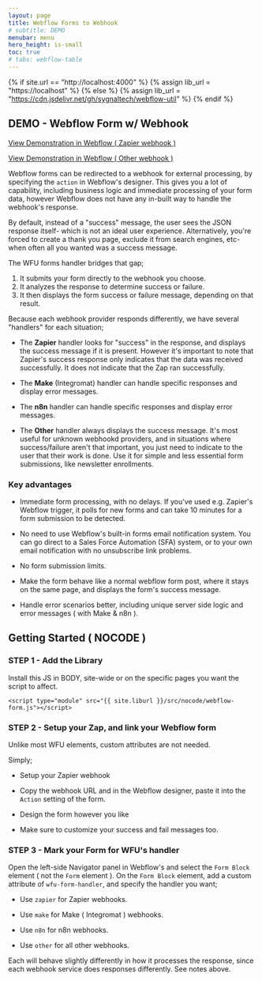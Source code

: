 ```yaml
---
layout: page
title: Webflow Forms to Webhook
# subtitle: DEMO
menubar: menu
hero_height: is-small
toc: true
# tabs: webflow-table
---
```


{% if site.url == "http://localhost:4000" %}
{% assign lib_url = "https://localhost" %}
{% else %}
{% assign lib_url = "https://cdn.jsdelivr.net/gh/sygnaltech/webflow-util" %}
{% endif %}


## DEMO - Webflow Form w/ Webhook

<a class="button is-danger" href="https://webflow-forms-demo.webflow.io/auto/zapier-webhook" target="_blank">View Demonstration in Webflow ( Zapier webhook )</a>

<a class="button is-danger" href="https://webflow-forms-demo.webflow.io/auto/webhook-success" target="_blank">View Demonstration in Webflow ( Other webhook )</a>

Webflow forms can be redirected to a webhook for external processing, by specifying the `action` in Webflow's designer.
This gives you a lot of capability, including business logic and immediate processing of your form data, 
however Webflow does not have any in-built way to handle the webhook's response.

By default, instead of a "success" message, the user sees the JSON response itself- which is not an ideal user experience. 
Alternatively, you're forced to create a thank you page, exclude it from search engines, etc- when often all you wanted was a success message.

The WFU forms handler bridges that gap;

1. It submits your form directly to the webhook you choose.
2. It analyzes the response to determine success or failure.
3. It then displays the form success or failure message, depending on that result.

Because each webhook provider responds differently, we have several "handlers" for each situation;

- The **Zapier** handler looks for "success" in the response, and displays the success message if it is present. However it's important to note that Zapier's success response
only indicates that the data was received successfully. It does not indicate that the Zap ran successfully. 

- The **Make** (Integromat) handler can handle specific responses and display error messages. 

- The **n8n** handler can handle specific responses and display error messages. 

- The **Other** handler always displays the success message. It's most useful for unknown webhookd providers, 
and in situations where success/failure aren't that important, you just need to indicate to the user that their work is done. 
Use it for simple and less essential form submissions, like newsletter enrollments. 



### Key advantages

- Immediate form processing, with no delays. 
If you've used e.g. Zapier's Webflow trigger, it polls for new forms and can take 10 minutes for a form submission to be detected.

- No need to use Webflow's built-in forms email notification system. 
You can go direct to a Sales Force Automation (SFA) system, or to your own email notification with no unsubscribe link problems. 

- No form submission limits. 

- Make the form behave like a normal webflow form post, where it stays on the same page, and displays the form's success message.

- Handle error scenarios better, including unique server side logic and error messages ( with Make & n8n ).


## Getting Started ( NOCODE )


### STEP 1 - Add the Library


Install this JS in BODY, site-wide or on the specific pages you want the script to affect.

```
<script type="module" src="{{ site.liburl }}/src/nocode/webflow-form.js"></script>
```



### STEP 2 - Setup your Zap, and link your Webflow form 


Unlike most WFU elements, custom attributes are not needed. 

Simply;

- Setup your Zapier webhook

- Copy the webhook URL and in the Webflow designer, paste it into the `Action` setting of the form.

- Design the form however you like

- Make sure to customize your success and fail messages too. 


### STEP 3 - Mark your Form for WFU's handler


Open the left-side Navigator panel in Webflow's and select the `Form Block` element ( not the `Form` element ). 
On the `Form Block` element, add a custom attribute of `wfu-form-handler`, and specify the handler you want;

- Use `zapier` for Zapier webhooks.

- Use `make` for Make ( Integromat ) webhooks.

- Use `n8n` for n8n webhooks.

- Use `other` for all other webhooks.

Each will behave slightly differently in how it processes the response, since each webhook service does responses differently.
See notes above.


